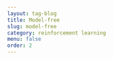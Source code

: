 ```yaml
---
layout: tag-blog
title: Model-free
slug: model-free
category: reinforcement learning
menu: false
order: 2
---
```


